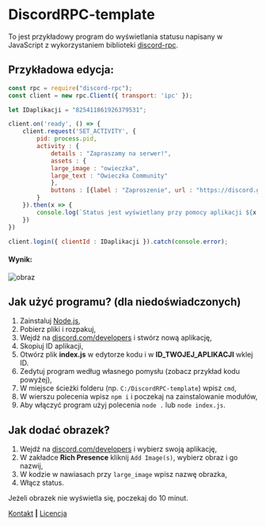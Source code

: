 # DiscordRPC-template
To jest przykładowy program do wyświetlania statusu napisany w JavaScript z wykorzystaniem biblioteki [discord-rpc](https://www.npmjs.com/package/discord-rpc).

## Przykładowa edycja:
```javascript
const rpc = require("discord-rpc");
const client = new rpc.Client({ transport: 'ipc' });

let IDaplikacji = "825411861926379531";

client.on('ready', () => {
    client.request('SET_ACTIVITY', {
        pid: process.pid,
        activity : {
            details : "Zapraszamy na serwer!",
            assets : {
            large_image : "owieczka", 
            large_text : "Owieczka Community"
            },
            buttons : [{label : "Zaproszenie", url : "https://discord.gg/owieczka"}]
        }
    }).then(x => {
        console.log(`Status jest wyświetlany przy pomocy aplikacji ${x.name}!`)
    })
})

client.login({ clientId : IDaplikacji }).catch(console.error);
```
#### Wynik:
![obraz](https://user-images.githubusercontent.com/62960395/115250108-8e6a6300-a129-11eb-8c42-25ac8c0d4b90.png)


## Jak użyć programu? (dla niedoświadczonych)
1. Zainstaluj [Node.js](https://nodejs.org/en/),
2. Pobierz pliki i rozpakuj,
3. Wejdź na [discord.com/developers](https://discord.com/developers) i stwórz nową aplikację,
4. Skopiuj ID aplikacji,
5. Otwórz plik **index.js** w edytorze kodu i w **ID_TWOJEJ_APLIKACJI** wklej ID.
6. Zedytuj program według własnego pomysłu (zobacz przykład kodu powyżej),
7. W miejsce ścieżki folderu (np. `C:/DiscordRPC-template`) wpisz `cmd`,
8. W wierszu polecenia wpisz `npm i` i poczekaj na zainstalowanie modułów,
9. Aby włączyć program użyj polecenia `node .` lub `node index.js`.

## Jak dodać obrazek?
1. Wejdź na [discord.com/developers](https://discord.com/developers) i wybierz swoją aplikację,
2. W zakładce **Rich Presence** kliknij `Add Image(s)`, wybierz obraz i go nazwij,
3. W kodzie w nawiasach przy `large_image` wpisz nazwę obrazka,
4. Włącz status.

Jeżeli obrazek nie wyświetla się, poczekaj do 10 minut.

[Kontakt](https://discord.com/users/684739865598099490) **|** [Licencja](LICENSE)
